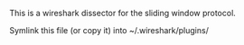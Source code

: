 This is a wireshark dissector for the sliding window protocol.

Symlink this file (or copy it) into ~/.wireshark/plugins/
